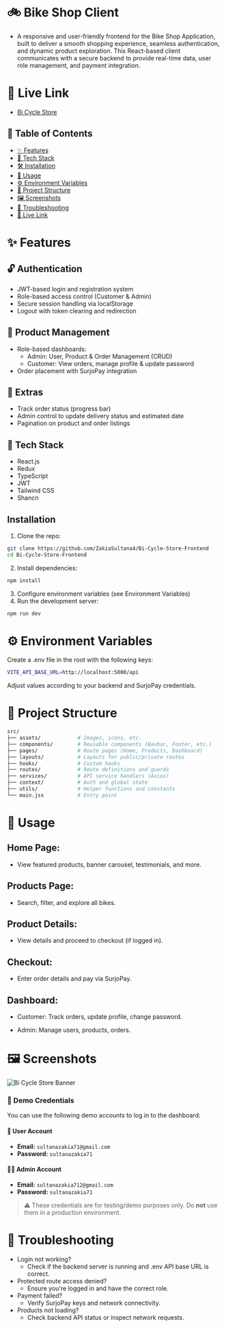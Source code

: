 
# 🚲 Bike Shop Client

- A responsive and user-friendly frontend for the Bike Shop Application, built to deliver a smooth shopping experience, seamless authentication, and dynamic product exploration. This React-based client communicates with a secure backend to provide real-time data, user role management, and payment integration.

# 🔗 Live Link
- [Bi Cycle Store](https://bycycle-client.vercel.app/)





## 📌 Table of Contents

- [✨ Features](#-features)
- [🧰 Tech Stack](#-tech-stack)
- [🛠️ Installation](#installation)
- [🚀 Usage](#-usage)
- [⚙️ Environment Variables](#️-environment-variables)
- [📁 Project Structure](#-project-structure)
- [🖼️ Screenshots](#️-screenshots)
- [🧩 Troubleshooting](#-troubleshooting)
- [🔗 Live Link](#-live-link)


# ✨ Features

## 🔓 Authentication
- JWT-based login and registration system 
- Role-based access control (Customer & Admin)
- Secure session handling via localStorage
- Logout with token clearing and redirection

## 🛒 Product Management
- Role-based dashboards:
    - Admin: User, Product & Order Management (CRUD)
    - Customer: View orders, manage profile & update password
- Order placement with SurjoPay integration

##  🔄 Extras
- Track order status (progress bar)
- Admin control to update delivery status and estimated date
- Pagination on product and order listings

##  🧰 Tech Stack
- React.js
- Redux
- TypeScript
- JWT
- Tailwind CSS
- Shancn

## Installation

 1. Clone the repo:

```bash
git clone https://github.com/ZakiaSultana4/Bi-Cycle-Store-Frontend
cd Bi-Cycle-Store-Frontend

```
2. Install dependencies:

```bash
npm install

```
3. Configure environment variables (see Environment Variables)
4. Run the development server:

```bash
npm run dev

```
    
# ⚙️ Environment Variables

 Create a .env file in the root with the following keys:
```bash
VITE_API_BASE_URL=http://localhost:5000/api

```
Adjust values according to your backend and SurjoPay credentials.

# 📁 Project Structure

```graphql
src/
├── assets/            # Images, icons, etc.
├── components/        # Reusable components (Navbar, Footer, etc.)
├── pages/             # Route pages (Home, Products, Dashboard)
├── layouts/           # Layouts for public/private routes
├── hooks/             # Custom hooks
├── routes/            # Route definitions and guards
├── services/          # API service handlers (Axios)
├── context/           # Auth and global state
├── utils/             # Helper functions and constants
└── main.jsx           # Entry point


```



# 🚀 Usage

## Home Page:
- View featured products, banner carousel, testimonials, and more.
## Products Page:
- Search, filter, and explore all bikes.
## Product Details:
- View details and proceed to checkout (if logged in).
## Checkout:
- Enter order details and pay via SurjoPay.
## Dashboard:
- Customer: Track orders, update profile, change password.

- Admin: Manage users, products, orders.


# 🖼️ Screenshots

![Bi Cycle Store Banner](https://jehrfbtl7l.ufs.sh/f/soyLwyt7O15DBeZpnA9oMe6yNsJtRdclHvzjI7QXqExnLbGw)

### 🔐 Demo Credentials

You can use the following demo accounts to log in to the dashboard:

#### 👤 User Account
- **Email:** `sultanazakia71@gmail.com`  
- **Password:** `sultanazakia71`

#### 👨‍💼 Admin Account
- **Email:** `sultanazakia712@gmail.com`  
- **Password:** `sultanazakia71`

> ⚠️ These credentials are for testing/demo purposes only. Do **not** use them in a production environment.

# 🧩 Troubleshooting
- Login not working?
  - Check if the backend server is running and .env API base URL is correct.
- Protected route access denied?
  - Ensure you're logged in and have the correct role.
- Payment failed?
  - Verify SurjoPay keys and network connectivity.
- Products not loading?
  - Check backend API status or inspect network requests.

